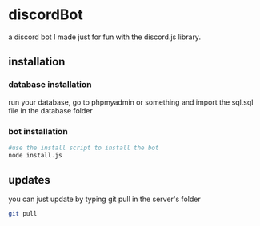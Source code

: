 # discordBot
a discord bot I made just for fun with the discord.js library.

## installation

### database installation
run your database, go to phpmyadmin or something and import the sql.sql file in the database folder

### bot installation
```sh
#use the install script to install the bot
node install.js
```

## updates
you can just update by typing git pull in the server's folder
```sh
git pull
```
